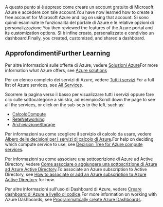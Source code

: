 <span data-ttu-id="cbdfd-101">A questo punto si è appreso come creare un account gratuito di Microsoft Azure e accedere con tale account.</span><span class="sxs-lookup"><span data-stu-id="cbdfd-101">You have now learned how to create a free account for Microsoft Azure and log on using that account.</span></span> <span data-ttu-id="cbdfd-102">Si sono quindi esaminate le funzionalità del portale di Azure e le relative opzioni di personalizzazione.</span><span class="sxs-lookup"><span data-stu-id="cbdfd-102">You then reviewed the features of the Azure portal and its customization options.</span></span> <span data-ttu-id="cbdfd-103">SI è infine creato, personalizzato e condiviso un dashboard.</span><span class="sxs-lookup"><span data-stu-id="cbdfd-103">Finally, you created, customized, and shared a dashboard.</span></span>

## <a name="further-learning"></a><span data-ttu-id="cbdfd-104">Approfondimenti</span><span class="sxs-lookup"><span data-stu-id="cbdfd-104">Further Learning</span></span>

<span data-ttu-id="cbdfd-105">Per altre informazioni sulle offerte di Azure, vedere [Soluzioni Azure](https://azure.microsoft.com/solutions/)</span><span class="sxs-lookup"><span data-stu-id="cbdfd-105">For more information what Azure offers, see [Azure solutions](https://azure.microsoft.com/solutions/)</span></span>

<span data-ttu-id="cbdfd-106">Per un elenco completo dei servizi di Azure, vedere [Tutti i servizi](https://docs.microsoft.com/azure/#pivot=products&panel=all).</span><span class="sxs-lookup"><span data-stu-id="cbdfd-106">For a full list of Azure services, see [All Services](https://docs.microsoft.com/azure/#pivot=products&panel=all).</span></span>

<span data-ttu-id="cbdfd-107">Scorrere la pagina verso il basso per visualizzare tutti i servizi oppure fare clic sulle sottocategorie a sinistra, ad esempio:</span><span class="sxs-lookup"><span data-stu-id="cbdfd-107">Scroll down the page to see all the services, or click on the sub-sets to the left, such as:</span></span>

* [<span data-ttu-id="cbdfd-108">Calcolo</span><span class="sxs-lookup"><span data-stu-id="cbdfd-108">Compute</span></span>](https://docs.microsoft.com/azure/#pivot=products&panel=Compute)
* [<span data-ttu-id="cbdfd-109">Rete</span><span class="sxs-lookup"><span data-stu-id="cbdfd-109">Networking</span></span>](https://docs.microsoft.com/azure/#pivot=products&panel=network)
* [<span data-ttu-id="cbdfd-110">Archiviazione</span><span class="sxs-lookup"><span data-stu-id="cbdfd-110">Storage</span></span>](https://docs.microsoft.com/azure/#pivot=products&panel=storage)

<span data-ttu-id="cbdfd-111">Per informazioni su come scegliere il servizio di calcolo da usare, vedere [Albero delle decisioni per i servizi di calcolo di Azure](https://docs.microsoft.com/azure/architecture/guide/technology-choices/compute-decision-tree).</span><span class="sxs-lookup"><span data-stu-id="cbdfd-111">For help on deciding which compute service to use, see [Decision Tree for Azure compute services](https://docs.microsoft.com/azure/architecture/guide/technology-choices/compute-decision-tree).</span></span>

<span data-ttu-id="cbdfd-112">Per informazioni su come associare una sottoscrizione di Azure ad Active Directory, vedere [Come associare o aggiungere una sottoscrizione di Azure ad Azure Active Directory](https://docs.microsoft.com/azure/active-directory/fundamentals/active-directory-how-subscriptions-associated-directory).</span><span class="sxs-lookup"><span data-stu-id="cbdfd-112">To associate an Azure subscription to Active Directory, see [How to associate or add an Azure subscription to Azure Active Directory](https://docs.microsoft.com/azure/active-directory/fundamentals/active-directory-how-subscriptions-associated-directory) for how.</span></span>

<span data-ttu-id="cbdfd-113">Per altre informazioni sull'uso di Dashboard di Azure, vedere [Creare dashboard di Azure a livello di codice](https://docs.microsoft.com/azure/azure-portal/azure-portal-dashboards-create-programmatically).</span><span class="sxs-lookup"><span data-stu-id="cbdfd-113">For more information on working with Azure Dashboards, see [Programmatically create Azure Dashboards](https://docs.microsoft.com/azure/azure-portal/azure-portal-dashboards-create-programmatically).</span></span>